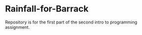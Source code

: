 # Rainfall-for-Barrack
Repository is for the first part of the second intro to programming assignment.
